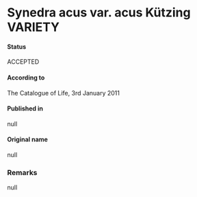 Synedra acus var. acus Kützing VARIETY
=======

#### Status
ACCEPTED

#### According to
The Catalogue of Life, 3rd January 2011

#### Published in
null

#### Original name
null

### Remarks
null